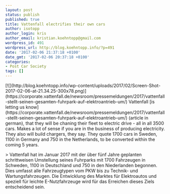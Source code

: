 ```yaml
---
layout: post
status: publish
published: true
title: Vattenfall electrifies their own cars
author: isotopp
author_login: kris
author_email: kristian.koehntopp@gmail.com
wordpress_id: 491
wordpress_url: http://blog.koehntopp.info/?p=491
date: '2017-02-06 21:37:18 +0100'
date_gmt: '2017-02-06 20:37:18 +0100'
categories:
- Post Car Society
tags: []
---
```

<p>[![](http://blog.koehntopp.info/wp-content/uploads/2017/02/Screen-Shot-2017-02-06-at-21.34.25-300x78.png)](https://corporate.vattenfall.de/newsroom/pressemeldungen/2017/vattenfall-stellt-seinen-gesamten-fuhrpark-auf-elektroantrieb-um/) Vattenfall [is letting us know](https://corporate.vattenfall.de/newsroom/pressemeldungen/2017/vattenfall-stellt-seinen-gesamten-fuhrpark-auf-elektroantrieb-um/)&nbsp;(article in german), that they will be chaning their fleet to electric drive - all in all 3500 cars. Makes a lot of sense if you are in the business of producing electricity. They also will build chargers, they say. They quote 1700 cars in Sweden, 1100 in Germany and 750 in the Netherlands, to be converted within the coming 5 years. </p>
<p>> Vattenfall hat im Januar 2017 mit der über fünf Jahre geplanten schrittweisen Umstellung seines Fuhrparks mit 1700 Fahrzeugen in Schweden, 1100 in Deutschland und 750 in den Niederlanden begonnen. Dies umfasst alle Fahrzeugtypen vom PKW bis zu Technik- und Wartungsfahrzeugen. Die Entwicklung des Marktes für Elektroautos und speziell für leichte E-Nutzfahrzeuge wird für das Erreichen dieses Ziels entscheidend sein.</p>
